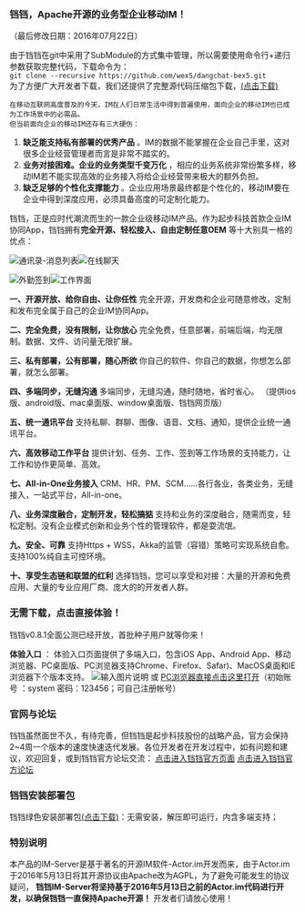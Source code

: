### 铛铛，Apache开源的业务型企业移动IM！
（最后修改日期：2016年07月22日）  

由于铛铛在git中采用了SubModule的方式集中管理，所以需要使用命令行+递归参数获取完整代码，下载命令为：  
`git clone --recursive https://github.com/wex5/dangchat-bex5.git`  
为了方便广大开发者下载，我们还提供了完整源代码压缩包下载，[(点击下载)](http://www.wex5.com/downloads/)   

    在移动互联网高度普及的今天，IM在人们日常生活中得到普遍使用，面向企业的移动IM也已成为工作场景中的必需品。
    但当前面向企业的移动IM还存有三大硬伤：

1.  **缺乏能支持私有部署的优秀产品** 。IM的数据不能掌握在企业自己手里，这对很多企业经营管理者而言是非常不踏实的。
2.  **业务对接困难。企业的业务类型千变万化** ，相应的业务系统非常纷繁多样，移动IM若不能实现高效的业务接入将给企业经营带来极大的额外负担。 
3.  **缺乏足够的个性化支撑能力** 。企业应用场景最终都是个性化的，移动IM要在企业中得到深度应用，必须具备高度的可定制化能力。
    
铛铛，正是应时代潮流而生的一款企业级移动IM产品。作为起步科技首款企业IM协同App，铛铛拥有**完全开源、轻松接入、自由定制任意OEM** 等十大别具一格的优点：

![通讯录-消息列表](http://git.oschina.net/uploads/images/2016/0708/121556_f89533c5_326111.png "通讯录-消息列表")![在线聊天](http://git.oschina.net/uploads/images/2016/0708/121609_a9ff5ac6_326111.png "在线聊天")

![外勤签到](http://git.oschina.net/uploads/images/2016/0708/121629_c20f2d10_326111.png "外勤签到")![工作界面](http://git.oschina.net/uploads/images/2016/0708/121646_a3998d2d_326111.jpeg "工作界面")

 **一、开源开放、给你自由、让你任性** 
完全开源，开发商和企业可随意修改，定制和发布完全属于自己的企业IM协同App。

 **二、完全免费，没有限制，让你放心** 
完全免费，任意部署，前端后端，均无限制。数据、文件、访问量无限扩展。

 **三、私有部署，公有部署，随心所欲** 
你自己的软件、你自己的数据，你想怎么部署，就怎么部署。

 **四、多端同步，无缝沟通** 
多端同步，无缝沟通，随时随地，省时省心。
（提供ios版、android版、mac桌面版、window桌面版、铛铛网页版）

 **五、统一通讯平台** 
支持私聊、群聊、图像、语音、文档、通知，提供企业统一通讯平台。

 **六、高效移动工作平台** 
提供计划、任务、工作、签到等工作场景的支持能力，让工作和协作更简单、高效。

 **七、All-in-One业务接入** 
CRM、HR、PM、SCM……各行各业，各类业务，无缝接入，一站式平台，All-in-one。

 **八、业务深度融合，定制开发，轻松搞掂** 
支持和业务的深度融合，随需而变，轻松定制。没有企业模式创新和业务个性的管理软件，都是耍流氓。

 **九、安全、可靠** 
支持Https + WSS，Akka的监管（容错）策略可实现系统自愈。支持100%纯自主可控环境。

 **十、享受生态链和联盟的红利** 
选择铛铛，您可以享受和对接：大量的开源和免费应用、大量的专业应用厂商、庞大的的开发者人群。

### 无需下载，点击直接体验！
铛铛v0.8.1全面公测已经开放，首批种子用户就等你来！

**体验入口** ：
体验入口页面提供了多端入口，包含iOS App、Android App、移动浏览器、PC桌面版、PC浏览器支持Chrome、Firefox、Safar)、MacOS桌面和IE浏览器下个版本支持。
![输入图片说明](http://git.oschina.net/uploads/images/2016/0722/111817_11d80cf9_326111.png "在这里输入图片标题")
或 [PC浏览器直接点击这里打开](http://dangchat.wex5.com/x5/UI2/v_5453_nol_zh_CNs_desktopd_pc/work_index/index.html)（初始账号 ：system 密码：123456；可自己注册帐号）
### 官网与论坛
铛铛虽然面世不久，有待完善，但铛铛是起步科技股份的战略产品，官方会保持2~4周一个版本的速度快速迭代发展。各位开发者在开发过程中，如有问题和建议，欢迎回复，或到铛铛官方论坛交流：
[点击进入铛铛官方页面](http://http://www.wex5.com/im/)
[点击进入铛铛官方论坛](http://bbs.wex5.com/forum-123-1.html)

### 铛铛安装部署包

铛铛绿色安装部署包[(点击下载)](http://www.wex5.com/downloads/)：无需安装，解压即可运行，内含多端支持；

### 特别说明

本产品的IM-Server是基于著名的开源IM软件-Actor.im开发而来，由于Actor.im于2016年5月13日将其开源协议由Apache改为AGPL，为了避免可能发生的协议疑问， **铛铛IM-Server将坚持基于2016年5月13日之前的Actor.im代码进行开发，以确保铛铛一直保持Apache开源！** 开发者们请放心使用！